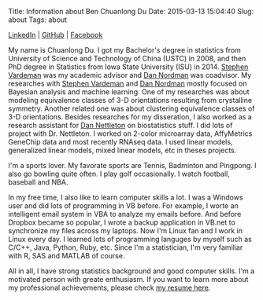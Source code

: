 Title: Information about Ben Chuanlong Du
Date: 2015-03-13 15:04:40
Slug: about
Tags: about

[resume]: http://dclong.github.io/en/resume/
[Stephen Vardeman]: http://www.stat.iastate.edu/directory/personal.php?id=vardeman
[Dan Nordman]: http://www.stat.iastate.edu/directory/personal.php?id=dnordman
[Dan Nettleton]: http://www.stat.iastate.edu/directory/personal.php?id=dnett


[LinkedIn](http://www.linkedin.com/pub/chuanlong-ben-du/21/9b2/123/) | [GitHub](https://github.com/dclong) | [Facebook](http://www.facebook.com/chuanlong.du)  


My name is Chuanlong Du. 
I got my Bachelor's degree in statistics from University of Science and Technology of China (USTC) in 2008,
and then PhD degree in Statistics from Iowa State University (ISU) in 2014.
[Stephen Vardeman][] was my academic advisor and [Dan Nordman][] was coadvisor.
My researches with [Stephen Vardeman][] and [Dan Nordman][] mostly focused on Bayesian analysis and machine learning.
One of my researches was about modeling equivalence classes of 3-D orientations resulting from crystalline symmetry.
Another related one was about clustering equivalence classes of 3-D orientations. 
Besides researches for my disseration,
I also worked as a research assistant for [Dan Nettleton][] on biostatistics stuff. 
I did lots of project with Dr. Nettleton. 
I worked on 2-color microarray data, AffyMetrics GeneChip data and most recently RNAseq data.
I used linear models, generalized linear models, mixed linear models, etc in theses projects.

I'm a sports lover. My favorate sports are Tennis, Badminton and Pingpong. 
I also go bowling quite often. I play golf occasionally. 
I watch football, baseball and NBA.


In my free time, I also like to learn computer skills a lot. 
I was a Windows user and did lots of programming in VB before. 
For example, I worte an intelligent email system in VBA to analyze my emails before. 
And before Dropbox became so popular, 
I wrote a backup application in VB.net to synchronize my files across my laptops. 
Now I'm Linux fan and I work in Linux every day. 
I learned lots of programming languges by myself such as C/C++, Java, Python, Ruby, etc. 
Since I'm a statistician, I'm very familiar with R, SAS and MATLAB of course.


All in all, I have strong statistics background and good computer skills. 
I'm a motivated person with greate enthusiasm.
If you want to learn more about my professional achievements, 
please check [my resume here](resume.html).





